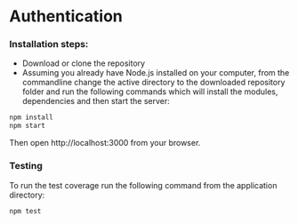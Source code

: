 # Authentication

### Installation steps:

- Download or clone the repository
- Assuming you already have Node.js installed on your computer, from the commandline change the active directory to the downloaded repository folder and run the following commands which will install the modules, dependencies and then start the server:

```sh
npm install
npm start
```
Then open http://localhost:3000 from your browser.

### Testing

To run the test coverage run the following command from the application directory:

```sh
npm test
```
